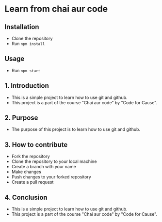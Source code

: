 # Learn from chai aur code

## Installation
- Clone the repository
- Run `npm install`

## Usage
- Run `npm start`

## 1. Introduction
- This is a simple project to learn how to use git and github.
- This project is a part of the course "Chai aur code" by "Code for Cause".

## 2. Purpose
- The purpose of this project is to learn how to use git and github.

## 3. How to contribute
- Fork the repository
- Clone the repository to your local machine
- Create a branch with your name
- Make changes
- Push changes to your forked repository
- Create a pull request

## 4. Conclusion
- This is a simple project to learn how to use git and github.
- This project is a part of the course "Chai aur code" by "Code for Cause".
